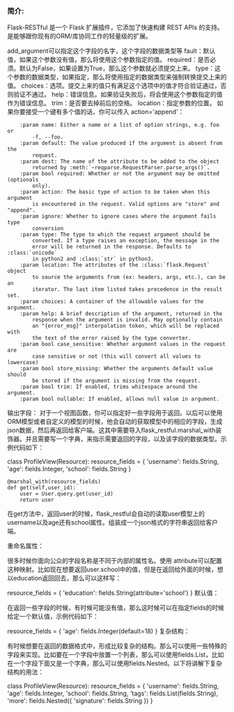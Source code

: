 ### 简介:
Flask-RESTful 是一个 Flask 扩展插件，它添加了快速构建 REST APIs 的支持。是能够跟你现有的ORM/库协同工作的轻量级的扩展。

add_argument可以指定这个字段的名字，这个字段的数据类型等
fault：默认值，如果这个参数没有值，那么将使用这个参数指定的值。
required：是否必须。默认为False，如果设置为True，那么这个参数就必须提交上来。
type：这个参数的数据类型，如果指定，那么将使用指定的数据类型来强制转换提交上来的值。
choices：选项。提交上来的值只有满足这个选项中的值才符合验证通过，否则验证不通过。
help：错误信息。如果验证失败后，将会使用这个参数指定的值作为错误信息。
trim：是否要去掉前后的空格。
location：指定参数的位置。
 如果你要接受一个键有多个值的话，你可以传入 action='append'：

```
    :param name: Either a name or a list of option strings, e.g. foo or
        -f, --foo.
    :param default: The value produced if the argument is absent from the
        request.
    :param dest: The name of the attribute to be added to the object
        returned by :meth:`~reqparse.RequestParser.parse_args()`.
    :param bool required: Whether or not the argument may be omitted (optionals
        only).
    :param action: The basic type of action to be taken when this argument
        is encountered in the request. Valid options are "store" and "append".
    :param ignore: Whether to ignore cases where the argument fails type
        conversion
    :param type: The type to which the request argument should be
        converted. If a type raises an exception, the message in the
        error will be returned in the response. Defaults to :class:`unicode`
        in python2 and :class:`str` in python3.
    :param location: The attributes of the :class:`flask.Request` object
        to source the arguments from (ex: headers, args, etc.), can be an
        iterator. The last item listed takes precedence in the result set.
    :param choices: A container of the allowable values for the argument.
    :param help: A brief description of the argument, returned in the
        response when the argument is invalid. May optionally contain
        an "{error_msg}" interpolation token, which will be replaced with
        the text of the error raised by the type converter.
    :param bool case_sensitive: Whether argument values in the request are
        case sensitive or not (this will convert all values to lowercase)
    :param bool store_missing: Whether the arguments default value should
        be stored if the argument is missing from the request.
    :param bool trim: If enabled, trims whitespace around the argument.
    :param bool nullable: If enabled, allows null value in argument.
 ```

输出字段：
对于一个视图函数，你可以指定好一些字段用于返回。以后可以使用ORM模型或者自定义的模型的时候，他会自动的获取模型中的相应的字段，生成json数据，然后再返回给客户端。这其中需要导入flask_restful.marshal_with装饰器。并且需要写一个字典，来指示需要返回的字段，以及该字段的数据类型。示例代码如下：

class ProfileView(Resource):
    resource_fields = {
        'username': fields.String,
        'age': fields.Integer,
        'school': fields.String
    }

    @marshal_with(resource_fields)
    def get(self,user_id):
        user = User.query.get(user_id)
        return user
在get方法中，返回user的时候，flask_restful会自动的读取user模型上的username以及age还有school属性。组装成一个json格式的字符串返回给客户端。

重命名属性：

很多时候你面向公众的字段名称是不同于内部的属性名。使用 attribute可以配置这种映射。比如现在想要返回user.school中的值，但是在返回给外面的时候，想以education返回回去，那么可以这样写：

resource_fields = {
    'education': fields.String(attribute='school')
}
默认值：

在返回一些字段的时候，有时候可能没有值，那么这时候可以在指定fields的时候给定一个默认值，示例代码如下：

resource_fields = {
    'age': fields.Integer(default=18)
}
复杂结构：

有时候想要在返回的数据格式中，形成比较复杂的结构。那么可以使用一些特殊的字段来实现。比如要在一个字段中放置一个列表，那么可以使用fields.List，比如在一个字段下面又是一个字典，那么可以使用fields.Nested。以下将讲解下复杂结构的用法：

class ProfileView(Resource):
    resource_fields = {
        'username': fields.String,
        'age': fields.Integer,
        'school': fields.String,
        'tags': fields.List(fields.String),
        'more': fields.Nested({
            'signature': fields.String
        })
    }
 


